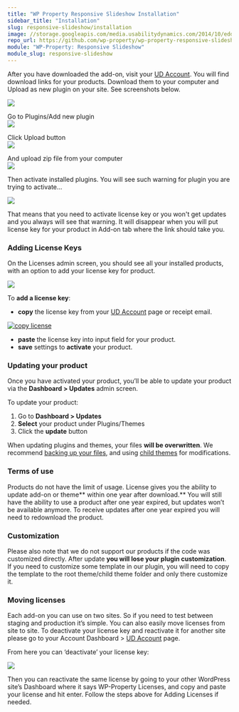 ```yaml
---
title: "WP Property Responsive Slideshow Installation"
sidebar_title: "Installation"
slug: responsive-slideshow/installation
image: //storage.googleapis.com/media.usabilitydynamics.com/2014/10/edd3396b-wpproperty-extension-slideshow-icon-300x300.png
repo_url: https://github.com/wp-property/wp-property-responsive-slideshow
module: "WP-Property: Responsive Slideshow"
module_slug: responsive-slideshow
---
```


After you have downloaded the add-on, visit your [UD Account](https://usabilitydynamics.com/account/). You will find download links for your products. Download them to your computer and Upload as new plugin on your site. See screenshots below.


[![](https://storage.googleapis.com/media.usabilitydynamics.com/2014/10/4ec21a83-downloads2.png)](//storage.googleapis.com/media.usabilitydynamics.com/2014/10/4ec21a83-downloads2.png)

Go to Plugins/Add new plugin       
[![](https://storage.googleapis.com/media.usabilitydynamics.com/2014/10/a50c3f34-add-new-plugin.png)](//storage.googleapis.com/media.usabilitydynamics.com/2014/10/a50c3f34-add-new-plugin.png)

Click Upload button   
[![](https://storage.googleapis.com/media.usabilitydynamics.com/2014/10/8a8fc288-upload-plugin.png)](//storage.googleapis.com/media.usabilitydynamics.com/2014/10/8a8fc288-upload-plugin.png)

And upload zip file from your computer  
[![](https://storage.googleapis.com/media.usabilitydynamics.com/2014/10/8d3b3337-choose-file3.png)](//storage.googleapis.com/media.usabilitydynamics.com/2014/10/8d3b3337-choose-file3.png)


Then activate installed plugins. You will see such warning for plugin you are trying to activate...

[![](https://storage.googleapis.com/media.usabilitydynamics.com/2014/10/59868557-warning2.png)](//storage.googleapis.com/media.usabilitydynamics.com/2014/10/59868557-warning2.png)


That means that you need to activate license key or you won't get updates and you always will see that warning. It will disappear when you will put license key for your product in Add-on tab where the link should take you. 

### Adding License Keys

On the Licenses admin screen, you should see all your installed products, with an option to add your license key for product.


[![](https://storage.googleapis.com/media.usabilitydynamics.com/2014/10/8b31b7c7-adding-license.png)](https://storage.googleapis.com/media.usabilitydynamics.com/2014/10/8b31b7c7-adding-license.png)

To **add a license key**:

*   **copy** the license key from your [UD Account](https://usabilitydynamics.com/account) page or receipt email.

[![copy license](https://storage.googleapis.com/media.usabilitydynamics.com/2014/10/0e51c3c9-copy-license.png)](https://storage.googleapis.com/media.usabilitydynamics.com/2014/10/0e51c3c9-copy-license.png)

*   **paste** the license key into input field for your product.
*   **save** settings to **activate** your product.

### Updating your product

Once you have activated your product, you’ll be able to update your product via the **Dashboard > Updates** admin screen.

To update your product:

1.  Go to **Dashboard > Updates**
2.  **Select** your product under Plugins/Themes
3.  Click the **update** button

When updating plugins and themes, your files **will be overwritten**. We recommend [backing up your files](http://codex.wordpress.org/Backing_Up_Your_WordPress_Files), and using [child themes](http://codex.wordpress.org/Child_Themes) for modifications.

### Terms of use 

Products do not have the limit of usage. License gives you the ability to update add-on or theme** within one year after download.** You will still have the ability to use a product after one year expired, but updates won’t be available anymore. To receive updates after one year expired you will need to redownload the product. 


### Customization

Please also note that we do not support our products if the code was customized directly. After update **you will lose your plugin customization**. If you need to customize some template in our plugin,</span> you will need to copy the template to the root theme/child theme folder and only there customize it.

### Moving licenses

Each add-on you can use on two sites. So if you need to test between staging and production it’s simple. You can also easily move licenses from site to site. To deactivate your license key and reactivate it for another site please go to your Account Dashboard > [UD Account](https://usabilitydynamics.com/account) page.

From here you can ‘deactivate’ your license key:

![](https://storage.googleapis.com/media.usabilitydynamics.com/2014/10/66a7d124-deactivate-license.png)

Then you can reactivate the same license by going to your other WordPress site’s Dashboard where it says WP-Property Licenses, and copy and paste your license and hit enter. Follow the steps above for Adding Licenses if needed. 